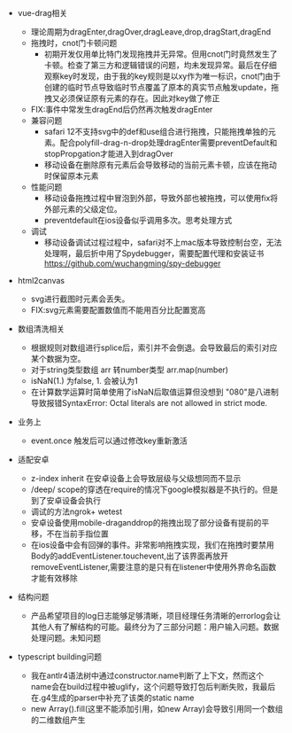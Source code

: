 - vue-drag相关
  - 理论周期为dragEnter,dragOver,dragLeave,drop,dragStart,dragEnd
  - 拖拽时，cnot门卡顿问题
    - 初期开发仅用单比特门发现拖拽并无异常。但用cnot门时竟然发生了卡顿。检查了第三方和逻辑错误的问题，均未发现异常。最后在仔细观察key时发现，由于我的key规则是以xy作为唯一标识，cnot门由于创建的临时节点导致临时节点覆盖了原本的真实节点触发update，拖拽又必须保证原有元素的存在。因此对key做了修正 
  - FIX:事件中常发生dragEnd后仍然再次触发dragEnter
  - 兼容问题
    - safari 12不支持svg中的def和use组合进行拖拽，只能拖拽单独的元素。配合polyfill-drag-n-drop处理dragEnter需要preventDefault和stopPropgation才能进入到dragOver
    - 移动设备在删除原有元素后会导致移动的当前元素卡顿，应该在拖动时保留原本元素
  - 性能问题
    - 移动设备拖拽过程中冒泡到外部，导致外部也被拖拽，可以使用fix将外部元素的父级定位。
    - preventdefault在ios设备似乎调用多次。思考处理方式
  - 调试
    - 移动设备调试过程过程中，safari对不上mac版本导致控制台空，无法处理啊，最后折中用了Spydebugger，需要配置代理和安装证书 https://github.com/wuchangming/spy-debugger
- html2canvas
  - svg进行截图时元素会丢失。
  - FIX:svg元素需要配置数值而不能用百分比配置宽高

- 数组清洗相关
  - 根据规则对数组进行splice后，索引并不会倒退。会导致最后的索引对应某个数据为空。
  - 对于string类型数组 arr 转number类型 arr.map(number)
  - isNaN(1.) 为false, 1. 会被认为1
  - 在计算数学运算时简单使用了isNaN后取值运算但没想到 "080"是八进制导致报错SyntaxError: Octal literals are not allowed in strict mode.
- 业务上
  - event.once 触发后可以通过修改key重新激活
- 适配安卓
  - z-index inherit 在安卓设备上会导致层级与父级想同而不显示
  - /deep/ scope的穿透在require的情况下google模拟器是不执行的。但是到了安卓设备会执行
  - 调试的方法ngrok+ wetest
  - 安卓设备使用mobile-draganddrop的拖拽出现了部分设备有提前的平移，不在当前手指位置
  - 在ios设备中会有回弹的事件。非常影响拖拽实现，我们在拖拽时要禁用Body的addEventListener.touchevent,出了该界面再放开removeEventListener,需要注意的是只有在listener中使用外界命名函数才能有效移除
- 结构问题
  - 产品希望项目的log日志能够足够清晰，项目经理任务清晰的errorlog会让其他人有了解结构的可能。最终分为了三部分问题：用户输入问题。数据处理问题。未知问题

- typescript building问题
  - 我在antlr4语法树中通过constructor.name判断了上下文，然而这个name会在build过程中被uglify，这个问题导致打包后判断失败，我最后在.g4生成的parser中补充了该类的static name
  - new Array().fill(这里不能添加引用，如new Array)会导致引用同一个数组的二维数组产生
